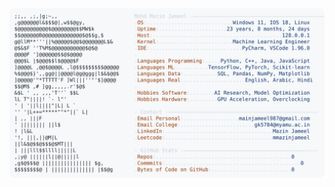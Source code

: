 <picture>
  <source srcset="https://raw.githubusercontent.com/mmazinjameel/mmazinjameel/main/dark_mode.svg?v=1753770079" media="(prefers-color-scheme: dark)">
  <img src="https://raw.githubusercontent.com/mmazinjameel/mmazinjameel/main/light_mode.svg?v=1753770079">
</picture>
